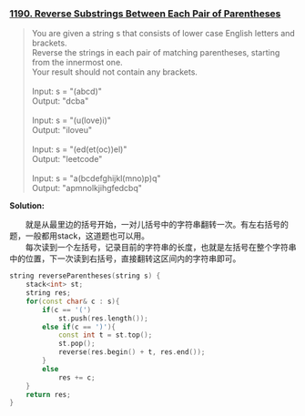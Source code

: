 ### [1190. Reverse Substrings Between Each Pair of Parentheses](https://leetcode.com/problems/reverse-substrings-between-each-pair-of-parentheses/description/)
> You are given a string s that consists of lower case English letters and brackets.\
Reverse the strings in each pair of matching parentheses, starting from the innermost one.\
Your result should not contain any brackets.\
\
Input: s = "(abcd)"\
Output: "dcba"\
\
Input: s = "(u(love)i)"\
Output: "iloveu"\
\
Input: s = "(ed(et(oc))el)"\
Output: "leetcode"\
\
Input: s = "a(bcdefghijkl(mno)p)q"\
Output: "apmnolkjihgfedcbq"

**Solution:**

&emsp;&emsp;就是从最里边的括号开始，一对儿括号中的字符串翻转一次。有左右括号的题，一般都用stack，这道题也可以用。\
&emsp;&emsp;每次读到一个左括号，记录目前的字符串的长度，也就是左括号在整个字符串中的位置，下一次读到右括号，直接翻转这区间内的字符串即可。
```cpp
string reverseParentheses(string s) {
    stack<int> st;
    string res;
    for(const char& c : s){
        if(c == '(')
            st.push(res.length());
        else if(c == ')'){
            const int t = st.top();
            st.pop();
            reverse(res.begin() + t, res.end());
        }
        else
            res += c;
    }
    return res;
}
```
